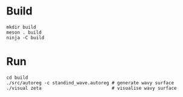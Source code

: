 # Build

	mkdir build
	meson . build
	ninja -C build

# Run

	cd build
	./src/autoreg -c standind_wave.autoreg # generate wavy surface
	./visual zeta                          # visualise wavy surface
